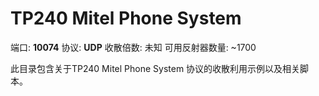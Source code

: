 # TP240 Mitel Phone System

端口: **10074**
协议: **UDP**
收散倍数: 未知
可用反射器数量: ~1700

此目录包含关于TP240 Mitel Phone System 协议的收散利用示例以及相关脚本。
